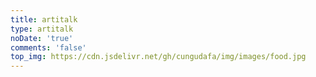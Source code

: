 ```yaml
---
title: artitalk
type: artitalk
noDate: 'true'
comments: 'false'
top_img: https://cdn.jsdelivr.net/gh/cungudafa/img/images/food.jpg
---
```


